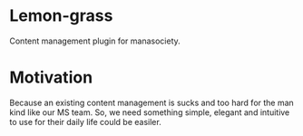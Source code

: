 Lemon-grass
===========

Content management plugin for manasociety. 


Motivation
==========

Because an existing content management is sucks and too hard for the man kind like our MS team. 
So, we need something simple, elegant and intuitive to use for their daily life could be easiler.



